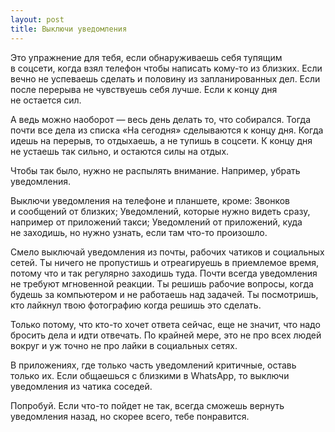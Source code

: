 ```yaml
---
layout: post
title: Выключи уведомления
---
```


Это упражнение для тебя, если обнаруживаешь себя тупящим в соцсети, когда взял телефон чтобы написать кому-то из близких. Если вечно не успеваешь сделать и половину из запланированных дел. Если после перерыва не чувствуешь себя лучше. Если к концу дня не остается сил.

А ведь можно наоборот — весь день делать то, что собирался. Тогда почти все дела из списка «На сегодня» сделываются к концу дня. Когда идешь на перерыв, то отдыхаешь, а не тупишь в соцсети. К концу дня не устаешь так сильно, и остаются силы на отдых.

Чтобы так было, нужно не распылять внимание. Например, убрать уведомления.

Выключи уведомления на телефоне и планшете, кроме:
Звонков и сообщений от близких;
Уведомлений, которые нужно видеть сразу, например от приложений такси;
Уведомлений от приложений, куда не заходишь, но нужно узнать, если там что-то произошло.

Смело выключай уведомления из почты, рабочих чатиков и социальных сетей. Ты ничего не пропустишь и отреагируешь в приемлемое время, потому что и так регулярно заходишь туда. Почти всегда уведомления не требуют мгновенной реакции. Ты решишь рабочие вопросы, когда будешь за компьютером и не работаешь над задачей. Ты посмотришь, кто лайкнул твою фотографию когда решишь это сделать.

Только потому, что кто-то хочет ответа сейчас, еще не значит, что надо бросить дела и идти отвечать. По крайней мере, это не про всех людей вокруг и уж точно не про лайки в социальных сетях.

В приложениях, где только часть уведомлений критичные, оставь только их. Если общаешься с близкими в WhatsApp, то выключи уведомления из чатика соседей.

Попробуй. Если что-то пойдет не так, всегда сможешь вернуть уведомления назад, но скорее всего, тебе понравится.
